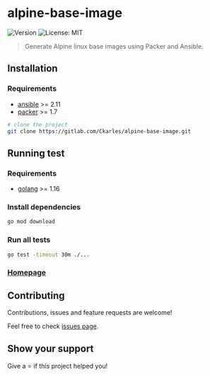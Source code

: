 # alpine-base-image
![Version](https://img.shields.io/badge/version-0.1-blue.svg?cacheSeconds=2592000)
![License: MIT](https://img.shields.io/badge/License-MIT-yellow.svg)

> Generate Alpine linux base images using Packer and Ansible.

## Installation

### Requirements

- [ansible](https://docs.ansible.com/ansible/latest/installation_guide/intro_installation.html) >= 2.11
- [packer](https://learn.hashicorp.com/tutorials/packer/get-started-install-cli) >= 1.7

```sh
# clone the project
git clone https://gitlab.com/Ckarles/alpine-base-image.git
```

## Running test

### Requirements

- [golang](https://golang.org/doc/install) >= 1.16

### Install dependencies

```sh
go mod download
```

### Run all tests
```sh
go test -timeout 30m ./...
```

### [Homepage](https://gitlab.com/Ckarles/alpine-base-image)

## Contributing

Contributions, issues and feature requests are welcome!

Feel free to check [issues page](https://gitlab.com/Ckarles/alpine-base-image/-/issues). 

## Show your support

Give a ⭐️ if this project helped you!

